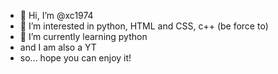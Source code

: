 - 👋 Hi, I’m @xc1974
- 👀 I’m interested in python, HTML and CSS, c++ (be force to)
- 🌱 I’m currently learning python
- and I am also a YT
- so... hope you can enjoy it!
<!---
xc1974/xc1974 is a ✨ special ✨ repository because its `README.md` (this file) appears on your GitHub profile.
You can click the Preview link to take a look at your changes.
--->
